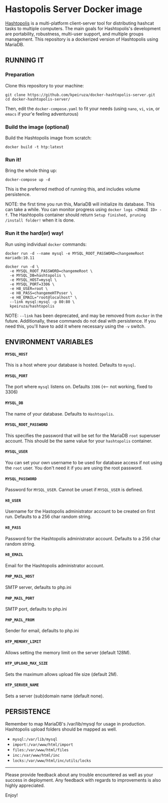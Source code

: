 # Hastopolis Server Docker image

[Hashtopolis](https://github.com/hashtopolis/server) is a multi-platform client-server tool for distributing hashcat tasks to multiple computers. The main goals for Hashtopolis's development are portability, robustness, multi-user support, and multiple groups management. This repository is a dockerized version of Hashtopolis using MariaDB.

## RUNNING IT

### Preparation
Clone this repository to your machine:

```
git clone https://github.com/kpeiruza/docker-hashtopolis-server.git
cd docker-hashtopolis-server/
```

Then, edit the `docker-compose.yaml` to fit your needs (using `nano`, `vi`, `vim`, or `emacs` if your'e feeling adventurous)

### Build the image (optional)
Build the Hashtopolis image from scratch:
```
docker build -t htp:latest
```

### Run it!
Bring the whole thing up:
```
docker-compose up -d
```

This is the preferred method of running this, and includes volume persistence.

NOTE: the first time you run this, MariaDB will initialize its database. This can take a while. You can monitor progress using `docker logs <IMAGE ID> -f`. The Hashtopolis container should return `Setup finished, pruning /install folder!` when it is done.

### Run it the hard(er) way!
Run using individual `docker` commands:

```
docker run -d --name mysql -e MYSQL_ROOT_PASSWORD=changemeRoot mariadb:10.11
```

```
docker run -d \
  -e MYSQL_ROOT_PASSWORD=changemeRoot \
  -e MYSQL_DB=hashtopolis \
  -e MYSQL_HOST=mysql \
  -e MYSQL_PORT=3306 \
  -e H8_USER=root \
  -e H8_PASS=changemeHTPuser \
  -e H8_EMAIL="root@localhost" \
  --link mysql:mysql -p 80:80 \
  kpeiruza/hashtopolis
```

NOTE: `--link` has been deprecated, and may be removed from `docker` in the future. Additionally, these commands do not deal with persistence. If you need this, you'll have to add it where necessary using the `-v` switch. 

## ENVIRONMENT VARIABLES

#### `MYSQL_HOST`
This is a host where your database is hosted. Defaults to `mysql`.

#### `MYSQL_PORT`
The port where `mysql` listens on. Defaults `3306` (<-- not working, fixed to 3306)

#### `MYSQL_DB`
The name of your database. Defaults to `Hashtopolis`.

#### `MYSQL_ROOT_PASSWORD`
This specifies the password that will be set for the MariaDB `root` superuser account. This should be the same value for your `hashtopolis` container.

#### `MYSQL_USER`
You can set your own username to be used for database access if not using the `root` user. You don't need it if you are using the root password.

#### `MYSQL_PASSWORD`
Password for `MYSQL_USER`. Cannot be unset if `MYSQL_USER` is defined.

#### `H8_USER`
Username for the Hastopolis administrator account to be created on first run. Defaults to a 256 char random string.

#### `H8_PASS`
Password for the Hashtopolis administrator account. Defaults to a 256 char random string.

#### `H8_EMAIL`
Email for the Hashtopolis administrator account.

#### `PHP_MAIL_HOST`
SMTP server, defaults to php.ini

#### `PHP_MAIL_PORT`
SMTP port, defaults to php.ini

#### `PHP_MAIL_FROM`
Sender for email, defaults to php.ini

#### `HTP_MEMORY_LIMIT`
Allows setting the memory limit on the server (default 128M).

#### `HTP_UPLOAD_MAX_SIZE`
Sets the maximum allows upload file size (default 2M).

#### `HTP_SERVER_NAME`
Sets a server (sub)domain name (default none).

## PERSISTENCE

Remember to map MariaDB's /var/lib/mysql for usage in production. Hashtopolis upload folders should be mapped as well.

- `mysql:/var/lib/mysql`
- `import:/var/www/html/import`
- `files:/var/www/html/files`
- `inc:/var/www/html/inc`
- `locks:/var/www/html/inc/utils/locks`

-------------------------
Please provide feedback about any trouble encountered as well as your success in deployment. Any feedback with regards to improvements is also highly appreciated.

Enjoy!
